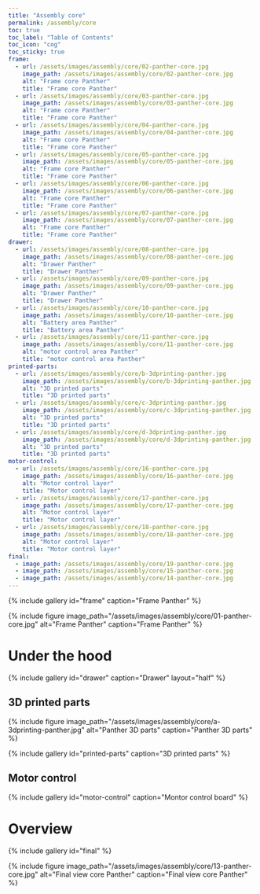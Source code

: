```yaml
---
title: "Assembly core"
permalink: /assembly/core
toc: true
toc_label: "Table of Contents"
toc_icon: "cog"
toc_sticky: true
frame:
  - url: /assets/images/assembly/core/02-panther-core.jpg
    image_path: /assets/images/assembly/core/02-panther-core.jpg
    alt: "Frame core Panther"
    title: "Frame core Panther"
  - url: /assets/images/assembly/core/03-panther-core.jpg
    image_path: /assets/images/assembly/core/03-panther-core.jpg
    alt: "Frame core Panther"
    title: "Frame core Panther"
  - url: /assets/images/assembly/core/04-panther-core.jpg
    image_path: /assets/images/assembly/core/04-panther-core.jpg
    alt: "Frame core Panther"
    title: "Frame core Panther"
  - url: /assets/images/assembly/core/05-panther-core.jpg
    image_path: /assets/images/assembly/core/05-panther-core.jpg
    alt: "Frame core Panther"
    title: "Frame core Panther"
  - url: /assets/images/assembly/core/06-panther-core.jpg
    image_path: /assets/images/assembly/core/06-panther-core.jpg
    alt: "Frame core Panther"
    title: "Frame core Panther"
  - url: /assets/images/assembly/core/07-panther-core.jpg
    image_path: /assets/images/assembly/core/07-panther-core.jpg
    alt: "Frame core Panther"
    title: "Frame core Panther"
drawer:
  - url: /assets/images/assembly/core/08-panther-core.jpg
    image_path: /assets/images/assembly/core/08-panther-core.jpg
    alt: "Drawer Panther"
    title: "Drawer Panther"
  - url: /assets/images/assembly/core/09-panther-core.jpg
    image_path: /assets/images/assembly/core/09-panther-core.jpg
    alt: "Drawer Panther"
    title: "Drawer Panther"
  - url: /assets/images/assembly/core/10-panther-core.jpg
    image_path: /assets/images/assembly/core/10-panther-core.jpg
    alt: "Battery area Panther"
    title: "Battery area Panther"
  - url: /assets/images/assembly/core/11-panther-core.jpg
    image_path: /assets/images/assembly/core/11-panther-core.jpg
    alt: "motor control area Panther"
    title: "motor control area Panther"
printed-parts:
  - url: /assets/images/assembly/core/b-3dprinting-panther.jpg
    image_path: /assets/images/assembly/core/b-3dprinting-panther.jpg
    alt: "3D printed parts"
    title: "3D printed parts"
  - url: /assets/images/assembly/core/c-3dprinting-panther.jpg
    image_path: /assets/images/assembly/core/c-3dprinting-panther.jpg
    alt: "3D printed parts"
    title: "3D printed parts"
  - url: /assets/images/assembly/core/d-3dprinting-panther.jpg
    image_path: /assets/images/assembly/core/d-3dprinting-panther.jpg
    alt: "3D printed parts"
    title: "3D printed parts"
motor-control:
  - url: /assets/images/assembly/core/16-panther-core.jpg
    image_path: /assets/images/assembly/core/16-panther-core.jpg
    alt: "Motor control layer"
    title: "Motor control layer"
  - url: /assets/images/assembly/core/17-panther-core.jpg
    image_path: /assets/images/assembly/core/17-panther-core.jpg
    alt: "Motor control layer"
    title: "Motor control layer"
  - url: /assets/images/assembly/core/18-panther-core.jpg
    image_path: /assets/images/assembly/core/18-panther-core.jpg
    alt: "Motor control layer"
    title: "Motor control layer"
final:
  - image_path: /assets/images/assembly/core/19-panther-core.jpg
  - image_path: /assets/images/assembly/core/15-panther-core.jpg
  - image_path: /assets/images/assembly/core/14-panther-core.jpg
---
```


{% include gallery id="frame" caption="Frame Panther" %}

{% include figure image_path="/assets/images/assembly/core/01-panther-core.jpg" alt="Frame Panther" caption="Frame Panther" %}

# Under the hood

{% include gallery id="drawer" caption="Drawer" layout="half" %}

## 3D printed parts

{% include figure image_path="/assets/images/assembly/core/a-3dprinting-panther.jpg" alt="Panther 3D parts" caption="Panther 3D parts" %}

{% include gallery id="printed-parts" caption="3D printed parts" %}

## Motor control

{% include gallery id="motor-control" caption="Montor control board" %}

# Overview

{% include gallery id="final" %}

{% include figure image_path="/assets/images/assembly/core/13-panther-core.jpg" alt="Final view core Panther" caption="Final view core Panther" %}